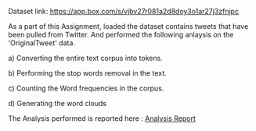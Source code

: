 Dataset link: https://app.box.com/s/vjbv27r081a2d8doy3o1ar27j3zfnjpc

As a part of this Assignment, loaded the dataset contains tweets that have been pulled from Twitter. And performed the following anlaysis on the 'OriginalTweet' data. 

a) Converting  the entire text corpus into tokens.

b) Performing the  stop words removal in the text.

c) Counting the Word frequencies in the corpus.

d) Generating the word clouds


The Analysis performed is reported here : [Analysis Report](https://github.com/srujan875/PDS_Assignment3/blob/main/PDS_Assignment_3/results/Analysis_Report.docx)
